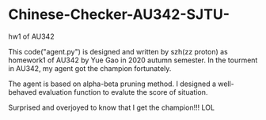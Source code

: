 # Chinese-Checker-AU342-SJTU-
hw1 of AU342

This code("agent.py") is designed and written by szh(zz proton) as homework1 of AU342 by Yue Gao in 2020 autumn semester.
In the tourment in AU342, my agent got the champion fortunately.

The agent is based on alpha-beta pruning method.
I designed a well-behaved evaluation function to evalute the score of situation.

Surprised and overjoyed to know that I get the champion!!! LOL
